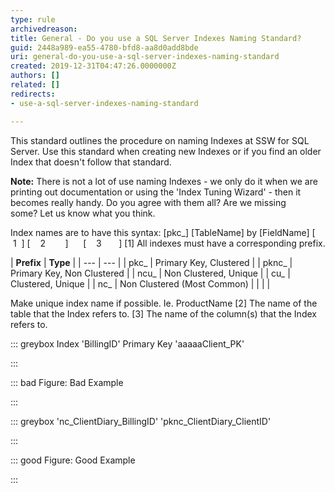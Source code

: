 ```yaml
---
type: rule
archivedreason: 
title: General - Do you use a SQL Server Indexes Naming Standard?
guid: 2448a989-ea55-4780-bfd8-aa8d0add8bde
uri: general-do-you-use-a-sql-server-indexes-naming-standard
created: 2019-12-31T04:47:26.0000000Z
authors: []
related: []
redirects:
- use-a-sql-server-indexes-naming-standard

---
```


This standard outlines the procedure on naming Indexes at SSW for SQL Server. Use this standard when creating new Indexes or if you find an older Index that doesn't follow that standard.




<!--endintro-->

**Note:** There is not a lot of use naming Indexes - we only do it when we are printing out documentation or using the 'Index Tuning Wizard' - then it becomes really handy.
Do you agree with them all? Are we missing some? Let us know what you think.

Index names are to have this syntax:
[pkc\_] [TableName] by [FieldName]
[   1  ] [    2        ]      [    3       ]
[1] All indexes must have a corresponding prefix.


| **Prefix** 
 |  **Type** 
 |
| --- | --- |
| pkc\_
 | Primary Key, Clustered
 |
| pknc\_
 | Primary Key, Non Clustered
 |
| ncu\_
 | Non Clustered, Unique
 |
| cu\_
 | Clustered, Unique
 |
| nc\_
 | Non Clustered (Most Common)
 |
| 
 | 
 |


Make unique index name if possible. Ie. ProductName
[2] The name of the table that the Index refers to.
[3] The name of the column(s) that the Index refers to.


::: greybox
Index 'BillingID'
Primary Key 'aaaaaClient\_PK'

:::


::: bad
Figure: Bad Example

:::


::: greybox
'nc\_ClientDiary\_BillingID'
'pknc\_ClientDiary\_ClientID'

:::


::: good
Figure: Good Example

:::
